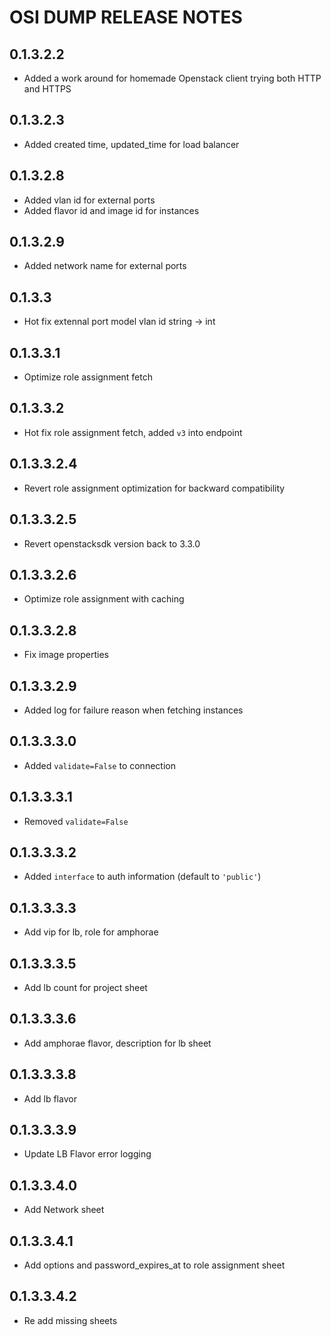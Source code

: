 # OSI DUMP RELEASE NOTES

## 0.1.3.2.2

- Added a work around for homemade Openstack client trying both HTTP and HTTPS

## 0.1.3.2.3

- Added created time, updated_time for load balancer

## 0.1.3.2.8

- Added vlan id for external ports
- Added flavor id and image id for instances

## 0.1.3.2.9

- Added network name for external ports

## 0.1.3.3

- Hot fix extennal port model vlan id string -> int

## 0.1.3.3.1

- Optimize role assignment fetch

## 0.1.3.3.2

- Hot fix role assignment fetch, added `v3` into endpoint

## 0.1.3.3.2.4

- Revert role assignment optimization for backward compatibility

## 0.1.3.3.2.5

- Revert openstacksdk version back to 3.3.0

## 0.1.3.3.2.6

- Optimize role assignment with caching

## 0.1.3.3.2.8

- Fix image properties

## 0.1.3.3.2.9

- Added log for failure reason when fetching instances

## 0.1.3.3.3.0

- Added `validate=False` to connection

## 0.1.3.3.3.1

- Removed `validate=False`

## 0.1.3.3.3.2

- Added `interface` to auth information (default to `'public'`)

## 0.1.3.3.3.3

- Add vip for lb, role for amphorae

## 0.1.3.3.3.5

- Add lb count for project sheet

## 0.1.3.3.3.6

- Add amphorae flavor, description for lb sheet

## 0.1.3.3.3.8 

- Add lb flavor

## 0.1.3.3.3.9

- Update LB Flavor error logging

## 0.1.3.3.4.0

- Add Network sheet 

## 0.1.3.3.4.1

- Add options and password_expires_at to role assignment sheet

## 0.1.3.3.4.2
- Re add missing sheets